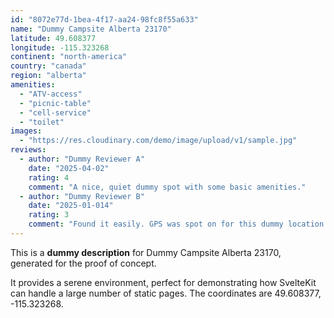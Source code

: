 ```yaml
---
id: "8072e77d-1bea-4f17-aa24-98fc8f55a633"
name: "Dummy Campsite Alberta 23170"
latitude: 49.608377
longitude: -115.323268
continent: "north-america"
country: "canada"
region: "alberta"
amenities:
  - "ATV-access"
  - "picnic-table"
  - "cell-service"
  - "toilet"
images:
  - "https://res.cloudinary.com/demo/image/upload/v1/sample.jpg"
reviews:
  - author: "Dummy Reviewer A"
    date: "2025-04-02"
    rating: 4
    comment: "A nice, quiet dummy spot with some basic amenities."
  - author: "Dummy Reviewer B"
    date: "2025-01-014"
    rating: 3
    comment: "Found it easily. GPS was spot on for this dummy location."
---
```


This is a **dummy description** for Dummy Campsite Alberta 23170, generated for the proof of concept.

It provides a serene environment, perfect for demonstrating how SvelteKit can handle a large number of static pages. The coordinates are 49.608377, -115.323268.
